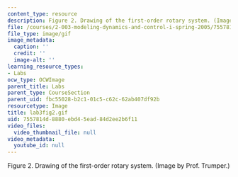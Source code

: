 ```yaml
---
content_type: resource
description: Figure 2. Drawing of the first-order rotary system. (Image by Prof. Trumper.)
file: /courses/2-003-modeling-dynamics-and-control-i-spring-2005/7557814d8880ebd45ead84d2ee2b6f11_lab3fig2.gif
file_type: image/gif
image_metadata:
  caption: ''
  credit: ''
  image-alt: ''
learning_resource_types:
- Labs
ocw_type: OCWImage
parent_title: Labs
parent_type: CourseSection
parent_uid: fbc55028-b2c1-01c5-c62c-62ab407df92b
resourcetype: Image
title: lab3fig2.gif
uid: 7557814d-8880-ebd4-5ead-84d2ee2b6f11
video_files:
  video_thumbnail_file: null
video_metadata:
  youtube_id: null
---
```

Figure 2. Drawing of the first-order rotary system. (Image by Prof. Trumper.)

